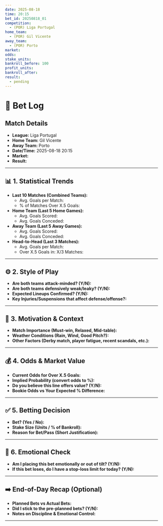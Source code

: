 ```yaml
---
date: 2025-08-18
time: 20:15
bet_id: 20250818_01
competition:
  - (POR) Liga Portugal
home_team:
  - (POR) Gil Vicente
away_team:
  - (POR) Porto
market: 
odds: 
stake_units: 
bankroll_before: 100
profit_units: 
bankroll_after: 
result:
  - pending
---
```

# 📝 Bet Log

## Match Details 

- **League:** Liga Portugal
- **Home Team:** Gil Vicente
- **Away Team:**  Porto
- **Date/Time:** 2025-08-18 20:15
- **Market:** 
- **Result:** 

---

## 📊 1. Statistical Trends

- **Last 10 Matches (Combined Teams):**
    - Avg. Goals per Match:
    - % of Matches Over X.5 Goals:
- **Home Team (Last 5 Home Games):**
    - Avg. Goals Scored:
    - Avg. Goals Conceded:
- **Away Team (Last 5 Away Games):**
    - Avg. Goals Scored:
    - Avg. Goals Conceded:
- **Head-to-Head (Last 3 Matches):**
    - Avg. Goals per Match: 
    - Over X.5 Goals in: X/3 Matches: 

---

## ⚙️ 2. Style of Play

- **Are both teams attack-minded? (Y/N):**
- **Are both teams defensively weak/leaky? (Y/N):**
- **Expected Lineups Confirmed? (Y/N):**
- **Key Injuries/Suspensions that affect defense/offense?:**

---

## 🧠 3. Motivation & Context

- **Match Importance (Must-win, Relaxed, Mid-table):**
- **Weather Conditions (Rain, Wind, Good Pitch?):**
- **Other Factors (Derby match, player fatigue, recent scandals, etc.):**

---

## 💰 4. Odds & Market Value

- **Current Odds for Over X.5 Goals:**
- **Implied Probability (convert odds to %):**
- **Do you believe this line offers value? (Y/N):**
- **Bookie Odds vs Your Expected % Difference:**

---

## ✅ 5. Betting Decision

- **Bet? (Yes / No):**
- **Stake Size (Units / % of Bankroll):**
- **Reason for Bet/Pass (Short Justification):**

---

## 🧘 6. Emotional Check

- **Am I placing this bet emotionally or out of tilt? (Y/N):**
- **If this bet loses, do I have a stop-loss limit for today? (Y/N):**

---

## ➡️ End-of-Day Recap (Optional)

- **Planned Bets vs Actual Bets:**
- **Did I stick to the pre-planned bets? (Y/N):**
- **Notes on Discipline & Emotional Control:**

---
